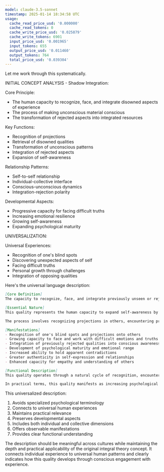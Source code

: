 ```yaml
---
model: claude-3.5-sonnet
timestamp: 2025-01-14 18:34:58 UTC
usage:
  cache_read_price_usd: '0.000000'
  cache_read_tokens: 0
  cache_write_price_usd: '0.025879'
  cache_write_tokens: 6901
  input_price_usd: '0.001965'
  input_tokens: 655
  output_price_usd: '0.011460'
  output_tokens: 764
  total_price_usd: '0.039304'
---
```


Let me work through this systematically.

INITIAL CONCEPT ANALYSIS - Shadow Integration:

Core Principle:
- The human capacity to recognize, face, and integrate disowned aspects of experience
- The process of making unconscious material conscious
- The transformation of rejected aspects into integrated resources

Key Functions:
- Recognition of projections
- Retrieval of disowned qualities
- Transformation of unconscious patterns
- Integration of rejected aspects
- Expansion of self-awareness

Relationship Patterns:
- Self-to-self relationship
- Individual-collective interface
- Conscious-unconscious dynamics
- Integration-rejection polarity

Developmental Aspects:
- Progressive capacity for facing difficult truths
- Increasing emotional resilience
- Growing self-awareness
- Expanding psychological maturity

UNIVERSALIZATION:

Universal Experiences:
- Recognition of one's blind spots
- Discovering unexpected aspects of self
- Facing difficult truths
- Personal growth through challenges
- Integration of opposing qualities

Here's the universal language description:

```markdown
[Core Definition]
The capacity to recognize, face, and integrate previously unseen or rejected aspects of human experience, transforming unconscious patterns into conscious resources. This fundamental human ability enables psychological wholeness through the progressive discovery and acceptance of disowned aspects of self and experience.

[Essential Nature]
This quality represents the human capacity to expand self-awareness by engaging with aspects of experience that have been unconscious, rejected, or denied. It operates through a natural process of recognition, encounter, and integration, transforming what was once threatening or unconscious into accessible personal resources. This transformative capacity exists in all humans and develops through conscious engagement with challenging aspects of experience.

The process involves recognizing projections in others, encountering previously rejected aspects of experience, and gradually developing the capacity to hold and integrate a wider range of human qualities. This integration leads to greater psychological wholeness, emotional resilience, and authentic self-expression.

[Manifestations]
- Recognition of one's blind spots and projections onto others
- Growing capacity to face and work with difficult emotions and truths
- Integration of previously rejected qualities into conscious awareness
- Development of psychological maturity and emotional range
- Increased ability to hold apparent contradictions
- Greater authenticity in self-expression and relationships
- Enhanced capacity for empathy and understanding of others

[Functional Description]
This quality operates through a natural cycle of recognition, encounter, and integration. When we meet challenging aspects of experience in others that trigger strong reactions, these moments signal opportunities for growth. The capacity develops through willingly turning toward what we typically avoid, gradually building the strength to face and integrate previously rejected aspects of human experience.

In practical terms, this quality manifests as increasing psychological maturity, emotional resilience, and authentic presence. As integration progresses, one develops greater capacity for genuine relationships, clearer perception of self and others, and enhanced ability to navigate complex emotional and interpersonal situations. This development leads to expanded self-awareness and more complete expression of human potential.
```

This universalized description:
1. Avoids specialized psychological terminology
2. Connects to universal human experiences
3. Maintains practical relevance
4. Preserves developmental aspects
5. Includes both individual and collective dimensions
6. Offers observable manifestations
7. Provides clear functional understanding

The description should be meaningful across cultures while maintaining the depth and practical applicability of the original integral theory concept. It connects individual experience to universal human patterns and clearly indicates how this quality develops through conscious engagement with experience.